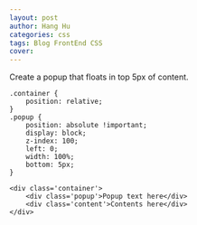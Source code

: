 ```yaml
---
layout: post
author: Hang Hu
categories: css
tags: Blog FrontEnd CSS 
cover: 
---
```

Create a popup that floats in top 5px of content.

```
.container {
    position: relative;
}
.popup {
    position: absolute !important;
    display: block;
    z-index: 100;
    left: 0;
    width: 100%;
    bottom: 5px;
}
```


```
<div class='container'>
    <div class='popup'>Popup text here</div>
    <div class='content'>Contents here</div>
</div>
```
